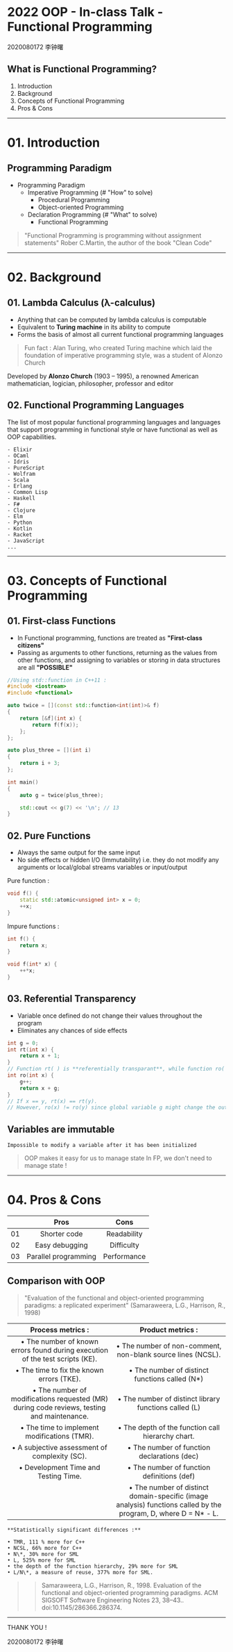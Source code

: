 ﻿2022 OOP - In-class Talk - Functional Programming
================================================================
2020080172 李钟曙

What is Functional Programming?
----------------------------------------------------------------

01. Introduction
02. Background
03. Concepts of Functional Programming
04. Pros & Cons

****************************************************************

# 01. Introduction

## Programming Paradigm

- Programming Paradigm
    - Imperative Programming (# "How" to solve)
        - Procedural Programming
        - Object-oriented Programming
    - Declaration Programming (# "What" to solve)
        - Functional Programming


> "Functional Programming is programming without assignment statements"
> Rober C.Martin, the author of the book "Clean Code"

****************************************************************

# 02. Background

## 01. Lambda Calculus (λ-calculus)

- Anything that can be computed by lambda calculus is computable
- Equivalent to **Turing machine** in its ability to compute
- Forms the basis of almost all current functional programming languages

> Fun fact : Alan Turing, who created Turing machine which laid the foundation of imperative programming style, was a student of Alonzo Church

Developed by **Alonzo Church** (1903 – 1995), a renowned American mathematician, logician, philosopher, professor and editor

## 02. Functional Programming Languages

The list of most popular functional programming languages and languages that support programming in functional style or have functional as well as OOP capabilities.

    - Elixir
    - OCaml
    - Idris
    - PureScript
    - Wolfram
    - Scala
    - Erlang
    - Common Lisp
    - Haskell
    - F#
    - Clojure
    - Elm
    - Python
    - Kotlin
    - Racket
    - JavaScript
    ...

*********************************

# 03. Concepts of Functional Programming

## 01. First-class Functions

- In Functional programming, functions are treated as **"First-class citizens"**
- Passing as arguments to other functions, returning as the values from other functions, and assigning to variables or storing in data structures are all **"POSSIBLE"**

```cpp
//Using std::function in C++11 :
#include <iostream>
#include <functional>

auto twice = [](const std::function<int(int)>& f)
{
    return [&f](int x) {
        return f(f(x));
    };
};

auto plus_three = [](int i)
{
    return i + 3;
};

int main()
{
    auto g = twice(plus_three);

    std::cout << g(7) << '\n'; // 13
}
```
## 02. Pure Functions

- Always the same output for the same input
- No side effects or hidden I/O (Immutability)   i.e. they do not modify any arguments or local/global streams variables or input/output

Pure function :
```cpp
void f() {
    static std::atomic<unsigned int> x = 0;
    ++x;
}
```

Impure functions :
```cpp
int f() {
    return x;
}

void f(int* x) {
    ++*x;
}
```

## 03. Referential Transparency

- Variable once defined do not change their values throughout the program
- Eliminates any chances of side effects

```cpp
int g = 0;
int rt(int x) {
    return x + 1;
} 
// Function rt( ) is **referentially transparant**, while function ro( ) is **referentially opaque**.
int ro(int x) {
    g++;
    return x + g;
}
// If x == y, rt(x) == rt(y).
// However, ro(x) != ro(y) since global variable g might change the output
```

## Variables are immutable

    Impossible to modify a variable after it has been initialized

> OOP makes it easy for us to manage state   In FP, we don't need to manage state !

****************************************************************

# 04. Pros & Cons

| | Pros | Cons |
|:---:|:---:|:---:|
| 01 | Shorter code | Readability |
| 02 | Easy debugging | Difficulty |
| 03 | Parallel programming | Performance |

## Comparison with OOP

> "Evaluation of the functional and object-oriented programming paradigms: a replicated experiment"
> (Samaraweera, L.G., Harrison, R., 1998)

| **Process metrics :** | **Product metrics :** |
|:---:|:---:|
|• The number of known errors found during execution of the test scripts (KE).|• The number of non-comment, non-blank source lines (NCSL).|
|• The time to fix the known errors (TKE).|• The number of distinct functions called (N\*)|
|• The number of modifications requested (MR) during code reviews, testing and maintenance.|• The number of distinct library functions called (L)|
|• The time to implement modifications (TMR).|• The depth of the function call hierarchy chart.|
|• A subjective assessment of complexity (SC).|• The number of function declarations (dec)
|• Development Time and Testing Time.|• The number of function definitions (def)
| |• The number of distinct domain-specific (image analysis) functions called by the program, D, where D = N\* - L.|

    **Statistically significant differences :**

    • TMR, 111 % more for C++
    • NCSL, 66% more for C++
    • N\*, 30% more for SML
    • L, 525% more for SML
    • the depth of the function hierarchy, 29% more for SML
    • L/N\*, a measure of reuse, 377% more for SML.

>>Samaraweera, L.G., Harrison, R., 1998. Evaluation of the functional and object-oriented programming paradigms. ACM SIGSOFT Software Engineering Notes 23, 38–43.. doi:10.1145/286366.286374.

*********************************

THANK YOU !

2020080172 李钟曙

